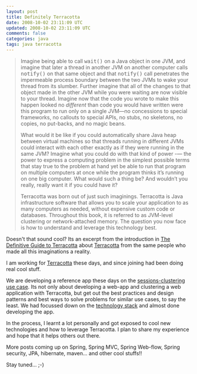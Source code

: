 ```yaml
---           
layout: post
title: Definitely Terracotta
date: 2008-10-02 23:11:09 UTC
updated: 2008-10-02 23:11:09 UTC
comments: false
categories: java 
tags: java terracotta
---
```

 
<blockquote>
Imagine being able to call <tt>wait()</tt> on a Java object in one JVM, 
and imagine that later a thread in another JVM on another computer calls <tt>notify()</tt> on that same object and 
that <tt>notify()</tt> call penetrates the impermeable process boundary between the two JVMs to wake your thread from
its slumber. Further imagine that all of the changes to that object made in the other JVM while you were waiting are
now visible to your thread. Imagine now that the code you wrote to make this happen looked no <i>different</i> than
code you would have written were this program to run only on a single JVM—no concessions to special frameworks, 
no callouts to special APIs, no stubs, no skeletons, no copies, no put-backs, and no magic beans.

What 
would it be like if you could automatically share Java heap between virtual machines so that threads running in 
different JVMs could interact with each other exactly as if they were running in the same JVM? Imagine what you could
do with that kind of power -— the power to express a computing problem in the simplest possible terms that stay true 
to the problem at hand yet be able to run that program on multiple computers at once while the program thinks it’s 
running on one big computer. What would such a thing be? And wouldn’t you really, really want it if you could have 
it?

Terracotta was born out of just such imaginings.
Terracotta is Java infrastructure software that 
allows you to scale your application to as many computers as needed, without expensive custom code or databases. 
Throughout this book, it is referred to as JVM-level clustering or network-attached memory. The question you now face
 is how to understand and leverage this technology best.
</blockquote>
 
 
Doesn't that sound cool? Its an excerpt from the introduction in <a href="http://www.amazon.com/Definitive-Guide-Terracotta-Hibernate-Scalability/dp/1590599861/ref=pd_bbs_sr_1?ie=UTF8&s=books&qid=1222986439&sr=8-1">
The Definitive Guide to Terracotta</a> about <a href="http://terracotta.org/">Terracotta</a> from the same people who
made all this imaginations a reality.

I am working for <a href="http://terracottatech.com/">Terracotta</a>
these days, and since joining had been doing real cool stuff. 

We are developing a reference app these days on
the <a href="http://tech.puredanger.com/2008/07/08/narrowing-the-focus/">sessions-clustering use case</a>. Its not only 
about developing a web-app and clustering a web application with Terracotta, but get out the best practices and design 
patterns and best ways to solve problems for similar use cases, to say the least. We had focussed down on the <a 
href="http://tech.puredanger.com/2008/07/29/settling-on-a-stack/">technology stack</a> and almost done developing the 
app. 


In the process, I learnt a lot personally and got exposed to cool new technologies and how to leverage 
Terracotta. I plan to share my experience and hope that it helps others out there.

More posts coming up on 
Spring, Spring MVC, Spring Web-flow, Spring security, JPA, hibernate, maven... and other cool stuffs!!

Stay tuned... ;-)
